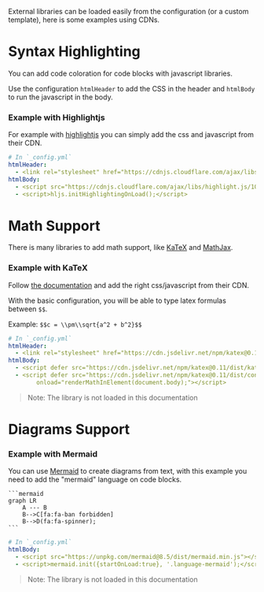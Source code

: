 External libraries can be loaded easily from the configuration (or a custom template), here is some
examples using CDNs.


# Syntax Highlighting

You can add code coloration for code blocks with javascript libraries.

Use the configuration `htmlHeader` to add the CSS in the header and `htmlBody` to run the javascript in the body.

### Example with Highlightjs

For example with [highlightjs](https://highlightjs.org/) you can simply add the css and javascript
from their CDN.

```yaml
# In `_config.yml`
htmlHeader:
  - <link rel="stylesheet" href="https://cdnjs.cloudflare.com/ajax/libs/highlight.js/10.0.3/styles/default.min.css">
htmlBody:
  - <script src="https://cdnjs.cloudflare.com/ajax/libs/highlight.js/10.0.3/highlight.min.js"></script>
  - <script>hljs.initHighlightingOnLoad();</script>
```

# Math Support

There is many libraries to add math support, like [KaTeX](https://github.com/KaTeX/KaTeX) and [MathJax](https://www.mathjax.org/).

### Example with KaTeX

Follow [the documentation](https://github.com/KaTeX/KaTeX) and add the right css/javascript from
their CDN.

With the basic configuration, you will be able to type latex formulas between `$$`.

Example: `$$c = \\pm\\sqrt{a^2 + b^2}$$`

```yaml
# In `_config.yml`
htmlHeader:
  - <link rel="stylesheet" href="https://cdn.jsdelivr.net/npm/katex@0.11/dist/katex.min.css" integrity="sha384-zB1R0rpPzHqg7Kpt0Aljp8JPLqbXI3bhnPWROx27a9N0Ll6ZP/+DiW/UqRcLbRjq" crossorigin="anonymous">
htmlBody:
  - <script defer src="https://cdn.jsdelivr.net/npm/katex@0.11/dist/katex.min.js" integrity="sha384-y23I5Q6l+B6vatafAwxRu/0oK/79VlbSz7Q9aiSZUvyWYIYsd+qj+o24G5ZU2zJz" crossorigin="anonymous"></script>
  - <script defer src="https://cdn.jsdelivr.net/npm/katex@0.11/dist/contrib/auto-render.min.js" integrity="sha384-kWPLUVMOks5AQFrykwIup5lo0m3iMkkHrD0uJ4H5cjeGihAutqP0yW0J6dpFiVkI" crossorigin="anonymous"
        onload="renderMathInElement(document.body);"></script>
```

> Note: The library is not loaded in this documentation


# Diagrams Support

### Example with Mermaid

You can use [Mermaid](https://github.com/mermaid-js/mermaid) to create diagrams from text, with this
example you need to add the "mermaid" language on code blocks.

```
```mermaid
graph LR
    A --- B
    B-->C[fa:fa-ban forbidden]
    B-->D(fa:fa-spinner);
``​`
```

```yaml
# In `_config.yml`
htmlBody:
  - <script src="https://unpkg.com/mermaid@8.5/dist/mermaid.min.js"></script>
  - <script>mermaid.init({startOnLoad:true}, '.language-mermaid');</script>
```

> Note: The library is not loaded in this documentation
